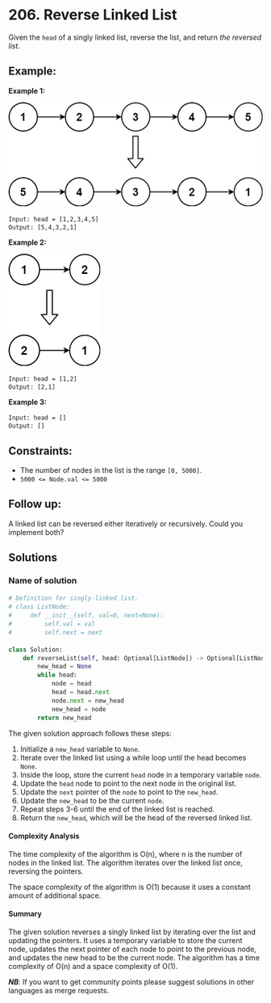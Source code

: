 # 206. Reverse Linked List

Given the `head` of a singly linked list, reverse the list, and return *the reversed list*.

## Example:

**Example 1:**

![045_01.jpg](./resources/045_01.jpg)

```
Input: head = [1,2,3,4,5]
Output: [5,4,3,2,1]

```

**Example 2:**

![045_02.jpg](./resources/045_02.jpg)

```
Input: head = [1,2]
Output: [2,1]

```

**Example 3:**

```
Input: head = []
Output: []

```

## Constraints:

- The number of nodes in the list is the range `[0, 5000]`.
- `5000 <= Node.val <= 5000`


## Follow up:

A linked list can be reversed either iteratively or recursively. Could you implement both?


## Solutions

### Name of solution 

```python
# Definition for singly-linked list.
# class ListNode:
#     def __init__(self, val=0, next=None):
#         self.val = val
#         self.next = next

class Solution:
    def reverseList(self, head: Optional[ListNode]) -> Optional[ListNode]:
        new_head = None
        while head:
            node = head
            head = head.next
            node.next = new_head
            new_head = node
        return new_head
```

The given solution approach follows these steps:
1. Initialize a `new_head` variable to `None`.
2. Iterate over the linked list using a while loop until the head becomes `None`.
3. Inside the loop, store the current `head` node in a temporary variable `node`.
4. Update the `head` node to point to the next node in the original list.
5. Update the `next` pointer of the `node` to point to the `new_head`.
6. Update the `new_head` to be the current `node`.
7. Repeat steps 3-6 until the end of the linked list is reached.
8. Return the `new_head`, which will be the head of the reversed linked list.

#### Complexity Analysis

The time complexity of the algorithm is O(n), where n is the number of nodes in the linked list. The algorithm iterates over the linked list once, reversing the pointers.

The space complexity of the algorithm is O(1) because it uses a constant amount of additional space.

#### Summary

The given solution reverses a singly linked list by iterating over the list and updating the pointers. It uses a temporary variable to store the current node, updates the next pointer of each node to point to the previous node, and updates the new head to be the current node. The algorithm has a time complexity of O(n) and a space complexity of O(1).

***NB***: If you want to get community points please suggest solutions in other languages as merge requests.
